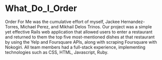 # What_Do_I_Order
Order For Me was the cumulative effort of myself, Jackee Hernandez-Torres, Michael Perez, and Mikhail Delos Trinos. Our project was a simple yet effective Rails web application that allowed users to enter a restaurant and returned to them the top five most-mentioned dishes at that restaurant by using the Yelp and Foursquare APIs, along with scraping Foursquare with Nokogiri. All team members had a full-stack experience, implementing technologies such as CSS, HTML, Javascript, Ruby.
